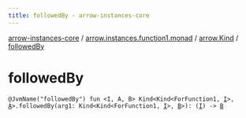 ```yaml
---
title: followedBy - arrow-instances-core
---
```


[arrow-instances-core](../../index.html) / [arrow.instances.function1.monad](../index.html) / [arrow.Kind](index.html) / [followedBy](./followed-by.html)

# followedBy

`@JvmName("followedBy") fun <I, A, B> Kind<Kind<ForFunction1, `[`I`](followed-by.html#I)`>, `[`A`](followed-by.html#A)`>.followedBy(arg1: Kind<Kind<ForFunction1, `[`I`](followed-by.html#I)`>, `[`B`](followed-by.html#B)`>): (`[`I`](followed-by.html#I)`) -> `[`B`](followed-by.html#B)